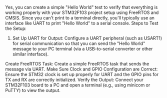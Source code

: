 Yes, you can create a simple "Hello World" test to verify that everything is working properly with your STM32F103 project setup using FreeRTOS and CMSIS. Since you can't print to a terminal directly, you'll typically use an interface like UART to print "Hello World" to a serial console.
Steps to Test the Setup:

1. Set Up UART for Output: Configure a UART peripheral (such as USART1) for serial communication so that you can send the "Hello World" message to your PC terminal (via a USB-to-serial converter or other similar interface).

Create FreeRTOS Task: Create a simple FreeRTOS task that sends the message via UART.
Make Sure Clock and GPIO Configuration are Correct: Ensure the STM32 clock is set up properly for UART and the GPIO pins for TX and RX are correctly initialized.
Verify the Output: Connect your STM32F103 board to a PC and open a terminal (e.g., using minicom or PuTTY) to view the output.
